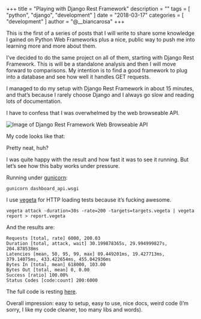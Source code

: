 +++
title = "Playing with Django Rest Framework"
description = ""
tags = [
    "python",
    "django",
    "development"
]
date = "2018-03-17"
categories = [
    "development"
]
author = "@__biancarosa"
+++

This is the first of a series of posts that I will write to share some knowledge I gained on Python Web Frameworks plus a nice, public way to push me into learning more and more about them.

I’ve decided to do the same project on all of them, starting with Django Rest Framework. This is will be a standalone analysis and then I will move forward to comparisons. My intention is to find a good framework to plug into a database and see how well it handles GET requests.

I managed to do my setup with Django Rest Framework in about 15 minutes, and that’s because I rarely choose Django and I always go slow and reading lots of documentation.

I have to confess that I was overwhelmed by the web browseable API.

![Image of Django Rest Framework Web Browseable API](../../img/django-rest-1.png)

My code looks like that:

<script src="https://gist.github.com/biancarosa/6fe135f4165affa837e9e99237f09a41.js"></script>

Pretty neat, huh?

I was quite happy with the result and how fast it was to see it running. But let’s see how this baby works under pressure.

Running under [gunicorn](https://github.com/benoitc/gunicorn):

`gunicorn dashboard_api.wsgi`

I use [vegeta](https://github.com/tsenart/vegeta) for HTTP loading tests because it’s fucking awesome.

`vegeta attack -duration=30s -rate=200 -targets=targets.vegeta | vegeta report > report.vegeta`

And the results are:

```
Requests [total, rate] 6000, 200.03
Duration [total, attack, wait] 30.199878365s, 29.994999827s, 204.878538ms
Latencies [mean, 50, 95, 99, max] 89.449201ms, 19.427713ms, 379.14075ms, 433.422654ms, 455.042936ms
Bytes In [total, mean] 618000, 103.00
Bytes Out [total, mean] 0, 0.00
Success [ratio] 100.00%
Status Codes [code:count] 200:6000
```

The full code is resting [here](https://github.com/biancarosa/django-dashboard-api).

Overall impression: easy to setup, easy to use, nice docs, weird code (I’m sorry, I like my code cleaner, too many libs and words).